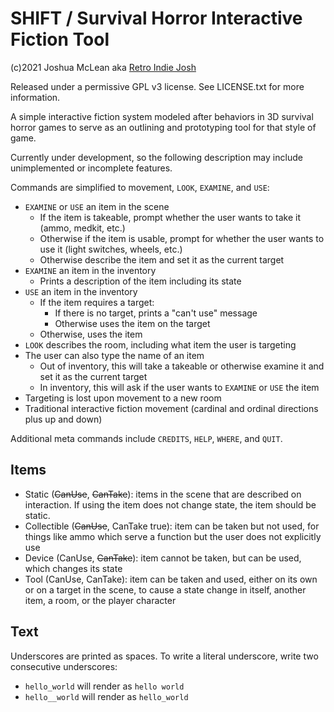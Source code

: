 # SHIFT / Survival Horror Interactive Fiction Tool

(c)2021 Joshua McLean aka [Retro Indie Josh](https://retroindiejosh.itch.io)

Released under a permissive GPL v3 license. See LICENSE.txt for more information.

A simple interactive fiction system modeled after behaviors in 3D survival horror games to serve as an outlining and prototyping tool for that style of game.

Currently under development, so the following description may include unimplemented or incomplete features.

Commands are simplified to movement, `LOOK`, `EXAMINE`, and `USE`:

- `EXAMINE` or `USE` an item in the scene
    - If the item is takeable, prompt whether the user wants to take it (ammo, medkit, etc.)
    - Otherwise if the item is usable, prompt for whether the user wants to use it (light switches, wheels, etc.)
    - Otherwise describe the item and set it as the current target 
- `EXAMINE` an item in the inventory
    - Prints a description of the item including its state
- `USE` an item in the inventory
    - If the item requires a target:
        - If there is no target, prints a "can't use" message
        - Otherwise uses the item on the target
    - Otherwise, uses the item
- `LOOK` describes the room, including what item the user is targeting
- The user can also type the name of an item
    - Out of inventory, this will take a takeable or otherwise examine it and set it as the current target
    - In inventory, this will ask if the user wants to `EXAMINE` or `USE` the item
- Targeting is lost upon movement to a new room
- Traditional interactive fiction movement (cardinal and ordinal directions plus up and down)

Additional meta commands include `CREDITS`, `HELP`, `WHERE`, and `QUIT`.

## Items

- Static (~~CanUse~~, ~~CanTake~~): items in the scene that are described on interaction. If using the item does not change state, the item should be static.
- Collectible (~~CanUse~~, CanTake true): item can be taken but not used, for things like ammo which serve a function but the user does not explicitly use
- Device (CanUse, ~~CanTake~~): item cannot be taken, but can be used, which changes its state
- Tool (CanUse, CanTake): item can be taken and used, either on its own or on a target in the scene, to cause a state change in itself, another item, a room, or the player character

## Text

Underscores are printed as spaces. To write a literal underscore, write two consecutive underscores:

- `hello_world` will render as `hello world`
- `hello__world` will render as `hello_world`